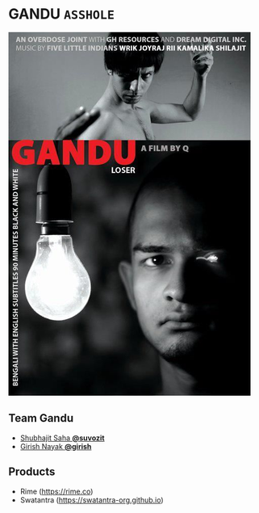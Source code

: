 # GANDU `ASSHOLE`

![](images/e342b9ec931a86aecc56e46464622777.jpg)

## Team Gandu
- [Shubhajit Saha **@suvozit**](https://rime.co/@suvozit)
- [Girish Nayak **@girish**](https://rime.co/@girish)

## Products
- Rime (https://rime.co)
- Swatantra (https://swatantra-org.github.io)
